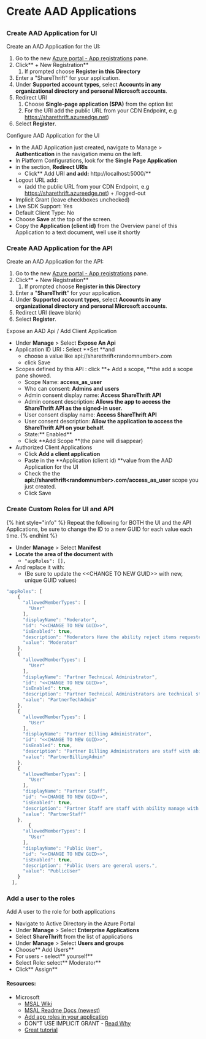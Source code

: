 # Create AAD Applications

##

### Create AAD Application for UI

Create an AAD Application for the UI:

1. Go to the new [Azure portal - App registrations](https://portal.azure.com/#blade/Microsoft\_AAD\_RegisteredApps/) pane.
2. Click** + New Registration**
   1. If prompted choose **Register in this Directory**
3. Enter a "ShareThrift" for your application.
4. Under **Supported account types**, select **Accounts in any organizational directory and personal Microsoft accounts**.
5. Redirect URI
   1. Choose **Single-page application (SPA)** from the option list
   2. For the URI add the public URL from your CDN Endpoint, e.g https://sharethrift.azureedge.net)
6. Select **Register**.

Configure AAD Application for the UI

* In the AAD Application just created, navigate to Manage > **Authentication** in the navigation menu on the left.
* In Platform Configurations, look for the  **Single Page Application**
* in the section, **Redirect URIs**
  * Click** Add URI **and add:** http://localhost:5000/**
* Logout URL add:
  * (add the public URL from your CDN Endpoint, e.g https://sharethrift.azureedge.net) + /logged-out
* Implicit Grant (leave checkboxes unchecked)
* Live SDK Support: Yes
* Default Client Type: No
* Choose **Save** at the top of the screen.
* Copy the **Application (client id)** from the Overview panel of this Application to a text document, well use it shortly

### Create AAD Application for the API

Create an AAD Application for the API:

1. Go to the new [Azure portal - App registrations](https://portal.azure.com/#blade/Microsoft\_AAD\_RegisteredApps/) pane.
2. Click** + New Registration**
   1. If prompted choose **Register in this Directory**
3. Enter a "**ShareThrift**" for your application.
4. Under **Supported account types**, select **Accounts in any organizational directory and personal Microsoft accounts**.
5. Redirect URI (leave blank)
6. Select **Register**.

Expose an AAD Api / Add Client Application

* Under **Manage** > Select **Expose An Api**
* Application ID URI : Select **Set **and&#x20;
  * choose a value like api://sharethrift\<randomnumber>.com
  * click Save
* Scopes defined by this API : click **+ Add a scope, **the add a scope pane showed.
  * Scope Name: **access\_as\_user**
  * Who can consent: **Admins and users**
  * Admin consent display name: **Access ShareThrift API**
  * Admin consent description: **Allows the app to access the ShareThrift API as the signed-in user.**
  * User consent display name: **Access ShareThrift API**
  * User consent description: **Allow the application to access the ShareThrift API on your behalf.**
  * State:** Enabled**
  * Click **Add Scope **(the pane will disappear)
* Authorized Client Applications
  * Click **Add a client application**
  * Paste in the **Application (client id) **value from the AAD Application for the UI
  * Check the  the **api://sharethrift\<randomnumber>.com/access\_as\_user** scope you just created.
  * Click Save

### Create Custom Roles for UI and API

{% hint style="info" %}
Repeat the following for BOTH the UI and the API Applications, be sure to change the ID to a new GUID for each value each time.
{% endhint %}

* Under **Manage** > Select **Manifest**
* **Locate the area of the document with**
  * `"appRoles": [],`
* And replace it with:
  * (Be sure to update the <\<CHANGE TO NEW GUID>> with new, unique GUID values)

```javascript
"appRoles": [
    {
      "allowedMemberTypes": [
        "User"
      ],
      "displayName": "Moderator",
      "id": "<<CHANGE TO NEW GUID>>",
      "isEnabled": true,
      "description": "Moderators Have the ability reject items requested to be shared due to violations of policy.",
      "value": "Moderator"
    },
    {
      "allowedMemberTypes": [
        "User"
      ],
      "displayName": "Partner Technical Administrator",
      "id": "<<CHANGE TO NEW GUID>>",
      "isEnabled": true,
      "description": "Partner Technical Administrators are technical staff who have the ability to change SAML config and add/remove users.",
      "value": "PartnerTechAdmin"
    },
    {
      "allowedMemberTypes": [
        "User"
      ],
      "displayName": "Partner Billing Administrator",
      "id": "<<CHANGE TO NEW GUID>>",
      "isEnabled": true,
      "description": "Partner Billing Administrators are staff with ability to see and work with financial data.",
      "value": "PartnerBillingAdmin"
    },
    {
      "allowedMemberTypes": [
        "User"
      ],
      "displayName": "Partner Staff",
      "id": "<<CHANGE TO NEW GUID>>",
      "isEnabled": true,
      "description": "Partner Staff are staff with ability manage with listings.",
      "value": "PartnerStaff"
    },
        {
      "allowedMemberTypes": [
        "User"
      ],
      "displayName": "Public User",
      "id": "<<CHANGE TO NEW GUID>>",
      "isEnabled": true,
      "description": "Public Users are general users.",
      "value": "PublicUser"
    }
  ],
```

### Add a user to the roles

Add A user to the role for both applications

* Navigate to Active Directory in the Azure Portal&#x20;
* Under **Manage** > Select **Enterprise Applications**
* Select **ShareThrift** from the list of applications
* Under **Manage** > Select **Users and groups**
* Choose** Add Users**
* For users - select** yourself**
* Select Role: select** Moderator**
* Click** Assign**







&#x20;&#x20;

#### Resources:

* Microsoft
  * [MSAL Wiki](https://github.com/AzureAD/microsoft-authentication-library-for-js/wiki)
  * [MSAL Readme Docs (newest)](https://github.com/AzureAD/microsoft-authentication-library-for-js/tree/dev/lib/msal-browser/docs)
  * [Add app roles in your application](https://docs.microsoft.com/en-us/azure/active-directory/develop/howto-add-app-roles-in-azure-ad-apps)
  * DON"T USE IMPLICIT GRANT - [Read Why](https://developer.microsoft.com/en-us/microsoft-365/blogs/msal-js-2-0-supports-authorization-code-flow-is-now-generally-available/)
  * [Great tutorial ](https://github.com/Azure-Samples/ms-identity-javascript-angular-spa-dotnetcore-webapi-roles-groups/tree/master/chapter1)





